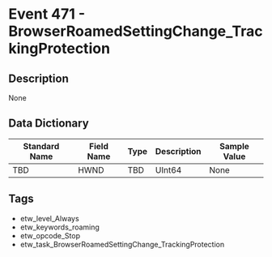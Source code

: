 # Event 471 - BrowserRoamedSettingChange_TrackingProtection

## Description
None

## Data Dictionary
|Standard Name|Field Name|Type|Description|Sample Value|
|---|---|---|---|---|
|TBD|HWND|TBD|UInt64|None|None|

## Tags
* etw_level_Always
* etw_keywords_roaming
* etw_opcode_Stop
* etw_task_BrowserRoamedSettingChange_TrackingProtection